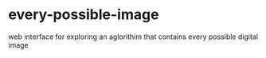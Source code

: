 # every-possible-image
web interface for exploring an aglorithim that contains every possible digital image
